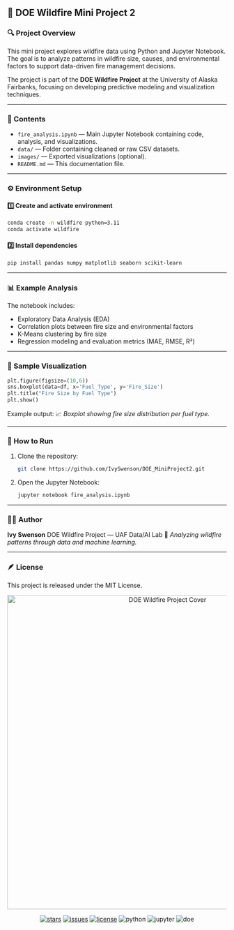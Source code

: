 ## 🌲 DOE Wildfire Mini Project 2

### 🔍 Project Overview

This mini project explores wildfire data using Python and Jupyter Notebook.
The goal is to analyze patterns in wildfire size, causes, and environmental factors to support data-driven fire management decisions.

The project is part of the **DOE Wildfire Project** at the University of Alaska Fairbanks, focusing on developing predictive modeling and visualization techniques.

---

### 📘 Contents

* `fire_analysis.ipynb` — Main Jupyter Notebook containing code, analysis, and visualizations.
* `data/` — Folder containing cleaned or raw CSV datasets.
* `images/` — Exported visualizations (optional).
* `README.md` — This documentation file.

---

### ⚙️ Environment Setup

#### 1️⃣ Create and activate environment

```bash
conda create -n wildfire python=3.11
conda activate wildfire
```

#### 2️⃣ Install dependencies

```bash
pip install pandas numpy matplotlib seaborn scikit-learn
```

---

### 📊 Example Analysis

The notebook includes:

* Exploratory Data Analysis (EDA)
* Correlation plots between fire size and environmental factors
* K-Means clustering by fire size
* Regression modeling and evaluation metrics (MAE, RMSE, R²)

---

### 🧠 Sample Visualization

```python
plt.figure(figsize=(10,6))
sns.boxplot(data=df, x='Fuel_Type', y='Fire_Size')
plt.title("Fire Size by Fuel Type")
plt.show()
```

Example output:
📈 *Boxplot showing fire size distribution per fuel type.*

---

### 🚀 How to Run

1. Clone the repository:

   ```bash
   git clone https://github.com/IvySwenson/DOE_MiniProject2.git
   ```
2. Open the Jupyter Notebook:

   ```bash
   jupyter notebook fire_analysis.ipynb
   ```

---

### 👩‍💻 Author

**Ivy Swenson**
DOE Wildfire Project — UAF Data/AI Lab
💬 *Analyzing wildfire patterns through data and machine learning.*

---

### 🪶 License

This project is released under the MIT License.

<p align="center"> <img src="images/cover.png" alt="DOE Wildfire Project Cover" width="720"> </p> <p align="center"> <a href="https://github.com/IvySwenson/DOE_MiniProject2/stargazers"><img src="https://img.shields.io/github/stars/IvySwenson/DOE_MiniProject2?style=flat" alt="stars"></a> <a href="https://github.com/IvySwenson/DOE_MiniProject2/issues"><img src="https://img.shields.io/github/issues/IvySwenson/DOE_MiniProject2" alt="issues"></a> <a href="https://github.com/IvySwenson/DOE_MiniProject2/blob/main/LICENSE"><img src="https://img.shields.io/badge/License-MIT-blue.svg" alt="license"></a> <img src="https://img.shields.io/badge/python-3.11+-brightgreen" alt="python"> <img src="https://img.shields.io/badge/Jupyter-Notebook-orange" alt="jupyter"> <img src="https://img.shields.io/badge/DOE-Wildfire%20Project-teal" alt="doe"> </p>


